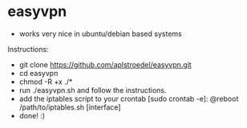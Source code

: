 # easyvpn
- works very nice in ubuntu/debian based systems

Instructions:
- git clone https://github.com/aplstroedel/easyvpn.git
- cd easyvpn
- chmod -R +x ./*
- run ./easyvpn.sh and follow the instructions.
- add the iptables script to your crontab [sudo crontab -e]: @reboot /path/to/iptables.sh [interface]
- done! :)
